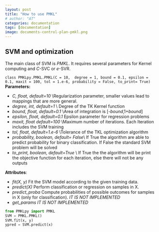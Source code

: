 ```yaml
---
layout: post
title: "How to use PMKL"
# author: "AT"
categories: documentation
tags: [documentation]
image: documents-control-plan-pmkl.png
---
```


## SVM and optimization

The main class of SVM is *PMKL*. It requires several parameters for Kernel computing and *C*-SVC or *e*-SVR.

`class PMKLpy.PMKL.PMKL(C = 10,  degree = 1, bound = 0.1, epsilon = 0.1, maxit = 100, tol = 1.e-6, probability = False, to_print= True)`
**Parameters:**
* *C, float, default=10* \\Regularization parameter, smaller values lead to mappings that are more general.
* *degree, int, default=1* \\
Degree of the TK Kernel function
* *bound, float, default=0.1*  \\Area of integration is [-*bound*,1+*bound*]
* *epsilon, float, default=0.1* Epsilon parameter for regression problems
* *maxit, float default=100* \\Maximum number of iterations. Each Iteration includes the SVM training
* *tol, float, default=1.e-6* \\Tolerance of the TKL optimization algorithm
* *probability, boolean, default= False*\\
If True the algorithm are able to predict probability for binary classification. If False the standard SVM problem will be solved
* *to\_print, boolean, default=True*    \\
If True the the algorithm will be print the objective function for each iteration, else there will not be any outputs

**Attributes**:
* *fit(X, y)* Fit the SVM model according to the given training data.
* *predict(X)* Perform classification or regression on samples in X.
* *predict_proba* Compute probabilities of possible outcomes for samples in X (only for classification). *IT IS NOT IMPLEMENTED*
* *get_params* *IT IS NOT IMPLEMENTED*

```python
from PMKLpy import PMKL
SVM = PMKL.PMKL()
SVM.fit(x, y)
ypred = SVM.predict(x)
```
